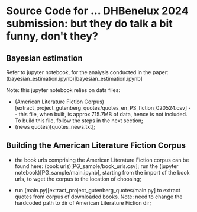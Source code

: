 # Source Code for ... DHBenelux 2024 submission: but they do talk a bit funny, don't they?

## Bayesian estimation

Refer to jupyter notebook, for the analysis conducted in the paper: (bayesian\_estimation.ipynb)[bayesian_estimation.ipynb]

Note: this jupyter notebook relies on data files:
* (American Literature Fiction Corpus)[extract_project_gutenberg_quotes/quotes_en_PS_fiction_020524.csv] -- this file, when built, is approx 715.7MB of data, hence is not included. To build this file, follow the steps in the next section;
* (news quotes)[quotes_news.txt];

## Building the American Literature Fiction Corpus

* the book urls comprising the American Literature Fiction corpus can be found here: (book urls)[PG_sample/book_urls.csv]; run the (jupyter notebook)[PG_sample/main.ipynb], starting from the import of the book urls, to wget the corpus to the location of choosing;

* run (main.py)[extract_project_gutenberg_quotes/main.py] to extract quotes from corpus of downloaded books. Note: need to change the hardcoded path to dir of American Literature Fiction dir;
